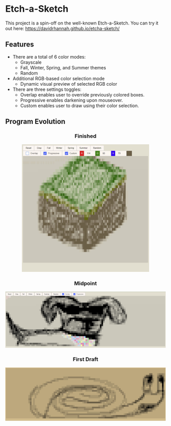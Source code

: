 # Etch-a-Sketch
This project is a spin-off on the well-known Etch-a-Sketch. You can try it out here: https://davidrhannah.github.io/etcha-sketch/
## Features
<div>
  <ul>
    <li>
        There are a total of 6 color modes: 
        <ul>
          <li>
            Grayscale
          </li>
          <li>
            Fall, Winter, Spring, and Summer themes
          </li>
          <li>
            Random
          </li> 
        </ul>
    </li>
    <li>
      Additional RGB-based color selection mode
      <ul>
        <li>Dynamic visual preview of selected RGB color </li>
      </ul>
    </li>
    <li>
        There are three settings toggles: 
      <ul>
        <li>
            Overlap enables user to override previously colored boxes.
        </li>
        <li>
          Progressive enables darkening upon mouseover.
        </li>
        <li>
          Custom enables user to draw using their color selection.
        </li>
      </ul>  
    </li>
  </ul>
</div>



## Program Evolution
<div align="center">
  <div>
    <h3>Finished</h3>
    <img src="./res/minecraft-block.jpg" width="400" height="auto">
  </div>
  <div>
    <h3>Midpoint</h3>
    <img src="./res/cool-dog.png" width="800" height="auto">
  </div>
  <div>
    <h3>First Draft</h3>
    <img src="./res/Example.jpg" width="800" height="auto">
  </div>
</div>
